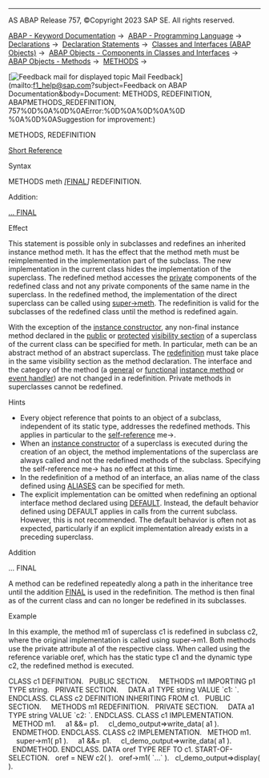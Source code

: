   

* * *

AS ABAP Release 757, ©Copyright 2023 SAP SE. All rights reserved.

[ABAP - Keyword Documentation](javascript:call_link\('abenabap.htm'\)) →  [ABAP - Programming Language](javascript:call_link\('abenabap_reference.htm'\)) →  [Declarations](javascript:call_link\('abendeclarations.htm'\)) →  [Declaration Statements](javascript:call_link\('abenabap_declarations.htm'\)) →  [Classes and Interfaces (ABAP Objects)](javascript:call_link\('abenclasses_and_interfaces.htm'\)) →  [ABAP Objects - Components in Classes and Interfaces](javascript:call_link\('abenclass_ifac_components.htm'\)) →  [ABAP Objects - Methods](javascript:call_link\('abenmethods.htm'\)) →  [METHODS](javascript:call_link\('abapmethods.htm'\)) → 

 [![](Mail.gif?object=Mail.gif&sap-language=EN "Feedback mail for displayed topic") Mail Feedback](mailto:f1_help@sap.com?subject=Feedback on ABAP Documentation&body=Document: METHODS, REDEFINITION, ABAPMETHODS_REDEFINITION, 757%0D%0A%0D%0AError:%0D%0A%0D%0A%0D
%0A%0D%0ASuggestion for improvement:)

METHODS, REDEFINITION

[Short Reference](javascript:call_link\('abapmethods_redefinition_shortref.htm'\))

Syntax

METHODS meth *\[*[FINAL](javascript:call_link\('abapmethods_abstract_final.htm'\))*\]* REDEFINITION.

Addition:

[... FINAL](#!ABAP_ONE_ADD@1@)

Effect

This statement is possible only in subclasses and redefines an inherited instance method meth. It has the effect that the method meth must be reimplemented in the implementation part of the subclass. The new implementation in the current class hides the implementation of the superclass. The redefined method accesses the [private](javascript:call_link\('abenprivate_glosry.htm'\) "Glossary Entry") components of the redefined class and not any private components of the same name in the superclass. In the redefined method, the implementation of the direct superclass can be called using [super->meth](javascript:call_link\('abapcall_method_meth_super.htm'\)). The redefinition is valid for the subclasses of the redefined class until the method is redefined again.

With the exception of the [instance constructor](javascript:call_link\('abapmethods_constructor.htm'\)), any non-final instance method declared in the [public](javascript:call_link\('abenpublic_glosry.htm'\) "Glossary Entry") or [protected](javascript:call_link\('abenprotected_glosry.htm'\) "Glossary Entry") [visibility section](javascript:call_link\('abenvisibility_section_glosry.htm'\) "Glossary Entry") of a superclass of the current class can be specified for meth. In particular, meth can be an abstract method of an abstract superclass. The [redefinition](javascript:call_link\('abenredefinition_glosry.htm'\) "Glossary Entry") must take place in the same visibility section as the method declaration. The interface and the category of the method (a [general](javascript:call_link\('abapmethods_general.htm'\)) or [functional](javascript:call_link\('abapmethods_functional.htm'\)) [instance method](javascript:call_link\('abeninstance_method_glosry.htm'\) "Glossary Entry") or [event handler](javascript:call_link\('abapmethods_event_handler.htm'\))) are not changed in a redefinition. Private methods in superclasses cannot be redefined.

Hints

-   Every object reference that points to an object of a subclass, independent of its static type, addresses the redefined methods. This applies in particular to the [self-reference](javascript:call_link\('abenself_reference_glosry.htm'\) "Glossary Entry") me->.
-   When an [instance constructor](javascript:call_link\('abeninstance_constructor_glosry.htm'\) "Glossary Entry") of a superclass is executed during the creation of an object, the method implementations of the superclass are always called and not the redefined methods of the subclass. Specifying the self-reference me-> has no effect at this time.
-   In the redefinition of a method of an interface, an alias name of the class defined using [ALIASES](javascript:call_link\('abapaliases.htm'\)) can be specified for meth.
-   The explicit implementation can be omitted when redefining an optional interface method declared using [DEFAULT](javascript:call_link\('abapmethods_default.htm'\)). Instead, the default behavior defined using DEFAULT applies in calls from the current subclass. However, this is not recommended. The default behavior is often not as expected, particularly if an explicit implementation already exists in a preceding superclass.

Addition   

... FINAL

A method can be redefined repeatedly along a path in the inheritance tree until the addition [FINAL](javascript:call_link\('abapmethods_abstract_final.htm'\)) is used in the redefinition. The method is then final as of the current class and can no longer be redefined in its subclasses.

Example

In this example, the method m1 of superclass c1 is redefined in subclass c2, where the original implementation is called using super->m1. Both methods use the private attribute a1 of the respective class. When called using the reference variable oref, which has the static type c1 and the dynamic type c2, the redefined method is executed.

CLASS c1 DEFINITION.
  PUBLIC SECTION.
    METHODS m1 IMPORTING p1 TYPE string.
  PRIVATE SECTION.
    DATA a1 TYPE string VALUE \`c1: \`.
ENDCLASS.
CLASS c2 DEFINITION INHERITING FROM c1.
  PUBLIC SECTION.
    METHODS m1 REDEFINITION.
  PRIVATE SECTION.
    DATA a1 TYPE string VALUE \`c2: \`.
ENDCLASS.
CLASS c1 IMPLEMENTATION.
  METHOD m1.
    a1 &&= p1.
    cl\_demo\_output=>write\_data( a1 ).
  ENDMETHOD.
ENDCLASS.
CLASS c2 IMPLEMENTATION.
  METHOD m1.
    super->m1( p1 ).
    a1 &&= p1.
    cl\_demo\_output=>write\_data( a1 ).
  ENDMETHOD.
ENDCLASS.
DATA oref TYPE REF TO c1.
START-OF-SELECTION.
  oref = NEW c2( ).
  oref->m1( \`...\` ).
  cl\_demo\_output=>display( ).